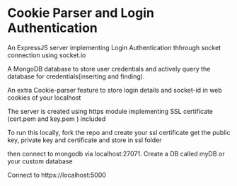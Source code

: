 
# Cookie Parser and Login Authentication 

An ExpressJS server implementing Login Authentication thhrough socket connection using socket.io 

A MongoDB database to store user credentials and actively query the database for credentials(inserting and finding).  

An extra Cookie-parser feature to store login details and socket-id in web cookies of your localhost

The server is created using https module implementing SSL certificate (cert.pem and key.pem ) included


To run this locally, fork the repo and create your ssl certificate 
get the public key, private key and certificate and store in ssl folder

then connect to mongodb via localhost:27071. Create a DB called myDB 
or your custom database

Connect to https://localhost:5000 